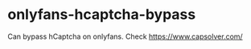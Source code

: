 # onlyfans-hcaptcha-bypass
Can bypass hCaptcha on onlyfans. Check https://www.capsolver.com/ 












































                                                                                                                               